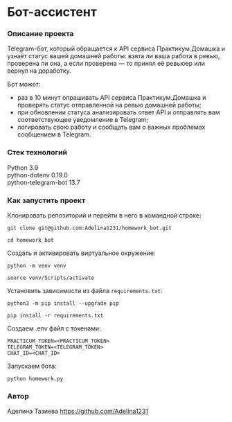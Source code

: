 # Бот-ассистент

### Описание проекта

Telegram-бот, который обращается к API сервиса Практикум.Домашка и узнаёт статус вашей домашней работы: взята ли ваша работа в ревью, проверена ли она, а если проверена — то принял её ревьюер или вернул на доработку.

Бот может:
- раз в 10 минут опрашивать API сервиса Практикум.Домашка и проверять статус отправленной на ревью домашней работы;
- при обновлении статуса анализировать ответ API и отправлять вам соответствующее уведомление в Telegram;
- логировать свою работу и сообщать вам о важных проблемах сообщением в Telegram.

### Стек технологий
Python 3.9  
python-dotenv 0.19.0  
python-telegram-bot 13.7  

### Как запустить проект

Клонировать репозиторий и перейти в него в командной строке:
```
git clone git@github.com:Adelina1231/homework_bot.git
```
```
cd homework_bot
```

Создать и активировать виртуальное окружение:
```
python -m venv venv
```
```
source venv/Scripts/activate
```

Установить зависимости из файла `requirements.txt`:
```
python3 -m pip install --upgrade pip
```
```
pip install -r requirements.txt
```

Создаем .env файл с токенами:

```
PRACTICUM_TOKEN=<PRACTICUM_TOKEN>
TELEGRAM_TOKEN=<TELEGRAM_TOKEN>
CHAT_ID=<CHAT_ID>
```

Запускаем бота:

```
python homework.py
```
### Автор

Аделина Тазиева https://github.com/Adelina1231
